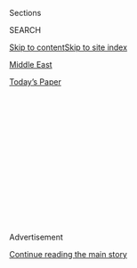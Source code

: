<div id="app">

<div>

<div>

<div>

<div class="NYTAppHideMasthead css-1q2w90k e1suatyy0">

<div class="section css-ui9rw0 e1suatyy2">

<div class="css-eph4ug er09x8g0">

<div class="css-6n7j50">

</div>

<span class="css-1dv1kvn">Sections</span>

<div class="css-10488qs">

<span class="css-1dv1kvn">SEARCH</span>

</div>

[Skip to content](#site-content)[Skip to site index](#site-index)

</div>

<div id="masthead-section-label" class="css-1wr3we4 eaxe0e00">

[Middle
East](https://www.nytimes3xbfgragh.onion/section/world/middleeast)

</div>

<div class="css-10698na e1huz5gh0">

</div>

</div>

<div id="masthead-bar-one" class="section hasLinks css-15hmgas e1csuq9d3">

<div class="css-uqyvli e1csuq9d0">

</div>

<div class="css-1uqjmks e1csuq9d1">

</div>

<div class="css-9e9ivx">

[](https://myaccount.nytimes3xbfgragh.onion/auth/login?response_type=cookie&client_id=vi)

</div>

<div class="css-1bvtpon e1csuq9d2">

[Today’s
Paper](https://www.nytimes3xbfgragh.onion/section/todayspaper)

</div>

</div>

</div>

</div>

<div data-aria-hidden="false">

<div id="site-content" data-role="main">

<div>

<div class="css-1aor85t" style="opacity:0.000000001;z-index:-1;visibility:hidden">

<div class="css-1hqnpie">

<div class="css-epjblv">

<span class="css-17xtcya">[Middle
East](/section/world/middleeast)</span><span class="css-x15j1o">|</span><span class="css-fwqvlz">David
Friedman, Choice for Envoy to Israel, Is Hostile to Two-State
Efforts</span>

</div>

<div class="css-k008qs">

<div class="css-1iwv8en">

<span class="css-18z7m18"></span>

<div>

</div>

</div>

<span class="css-1n6z4y">https://nyti.ms/2hOS1Hx</span>

<div class="css-1705lsu">

<div class="css-4xjgmj">

<div class="css-4skfbu" data-role="toolbar" data-aria-label="Social Media Share buttons, Save button, and Comments Panel with current comment count" data-testid="share-tools">

  - 
  - 
  - 
  - 
    
    <div class="css-6n7j50">
    
    </div>

  - 

</div>

</div>

</div>

</div>

</div>

</div>

<div class="css-13pd83m">

</div>

<div id="top-wrapper" class="css-1sy8kpn">

<div id="top-slug" class="css-l9onyx">

Advertisement

</div>

[Continue reading the main
story](#after-top)

<div class="ad top-wrapper" style="text-align:center;height:100%;display:block;min-height:250px">

<div id="top" class="place-ad" data-position="top" data-size-key="top">

</div>

</div>

<div id="after-top">

</div>

</div>

<div id="sponsor-wrapper" class="css-1hyfx7x">

<div id="sponsor-slug" class="css-19vbshk">

Supported by

</div>

[Continue reading the main
story](#after-sponsor)

<div id="sponsor" class="ad sponsor-wrapper" style="text-align:center;height:100%;display:block">

</div>

<div id="after-sponsor">

</div>

</div>

<div class="css-1vkm6nb ehdk2mb0">

# David Friedman, Choice for Envoy to Israel, Is Hostile to Two-State Efforts

</div>

<div class="css-xt80pu e12qa4dv0">

<div class="css-18e8msd">

<div class="css-vp77d3 epjyd6m0">

<div class="css-1baulvz">

By [<span class="css-1baulvz" itemprop="name">Isabel
Kershner</span>](https://www.nytimes3xbfgragh.onion/by/isabel-kershner)
and [<span class="css-1baulvz last-byline" itemprop="name">Sheryl Gay
Stolberg</span>](http://www.nytimes3xbfgragh.onion/by/sheryl-gay-stolberg)

</div>

</div>

  - Dec. 16,
    2016

  - 
    
    <div class="css-4xjgmj">
    
    <div class="css-d8bdto" data-role="toolbar" data-aria-label="Social Media Share buttons, Save button, and Comments Panel with current comment count" data-testid="share-tools">
    
      - 
      - 
      - 
      - 
        
        <div class="css-6n7j50">
        
        </div>
    
      - 
    
    </div>
    
    </div>

</div>

</div>

<div class="section meteredContent css-1r7ky0e" name="articleBody" itemprop="articleBody">

<div class="css-1fanzo5 StoryBodyCompanionColumn">

<div class="css-53u6y8">

JERUSALEM — He is president of the American fund-raising arm for a
yeshiva in a settlement deep in the West Bank headed by a militant rabbi
who has [called
for](http://www.israelhayom.com/site/newsletter_article.php?id=230)Israeli
soldiers to refuse orders to evacuate settlers.

He writes a [column for a right-wing Israeli news
site](http://www.nytimes3xbfgragh.onion/interactive/2016/12/16/world/middleeast/David-Friedman-Israel-Palestinians-Trump-quotes.html?hp&action=click&pgtype=Homepage&clickSource=story-heading&module=second-column-region&region=top-news&WT.nav=top-news)
in which he has accused President Obama of “blatant anti-Semitism,”
dismissed the two-state solution to the Israeli-Palestinian conflict,
likened a liberal American-Jewish group to “kapos” who cooperated with
the Nazis, and said American Jewish leaders “failed” Israel on the Iran
nuclear deal.

He also supports United Hatzalah, an Israeli emergency medical services
group that prides itself on integrating Arab and Druze volunteers;
helped build a $42 million village for disabled children — Bedouin and
Jewish — in the Negev Desert; and is known as an affable host of large
holiday meals at the penthouse apartment he owns in a well-heeled
Jerusalem neighborhood.

Now, David M. Friedman, an Orthodox Jewish bankruptcy lawyer from Long
Island, is Donald J. Trump’s pick for ambassador to Israel, despite his
lack of diplomatic experience and frequent statements that flout decades
of bipartisan American policy.

</div>

</div>

<div class="css-1fanzo5 StoryBodyCompanionColumn">

<div class="css-53u6y8">

“Bankruptcy law and involvement with settlements are not normally seen
as an appropriate qualifications for the job,” one of its former
occupants, Martin S. Indyk, said on Friday. “But then these are not
normal times.”

Mr. Friedman, 58, has done legal work for Mr. Trump since at least 2001,
when he handled negotiations with bondholders on Mr. Trump’s struggling
casinos in Atlantic City. Mr. Friedman represented Mr. Trump’s personal
interests in the bankruptcies of the casinos in 2004, 2009 and 2014.

Their relationship was cemented in 2005, friends said, when Mr. Trump
traveled three hours in a snowstorm to pay a condolence call on Mr.
Friedman after the death of his father, a prominent Long Island rabbi.

“He was very taken by Trump spending almost all day just to pay the
shiva,” said Yossi Kahana, one of the two friends who described the
visit, using the Hebrew term for the week of mourning. “Barely any
people came, and here is Trump, coming and sitting with him and talking
about things that are important to both of them, their values, their
fathers and their legacies.”

</div>

</div>

<div class="css-1fanzo5 StoryBodyCompanionColumn">

<div class="css-53u6y8">

Mr. Friedman did not respond to an interview request made to his office.

A person close to the Trump transition who spoke on the condition of
anonymity said the ambassadorship had been negotiated directly between
the two men over many months. Mr. Friedman, who donated a total of
$50,000 to the Trump campaign and the Republican National Committee in
2016, according to federal election records, had been openly saying even
before the election that the job — one of the most sensitive and high
profile in the diplomatic corps — would be his, according to friends.

<div class="css-79elbk" data-testid="photoviewer-wrapper">

<div class="css-z3e15g" data-testid="photoviewer-wrapper-hidden">

</div>

<div class="css-1a48zt4 ehw59r15" data-testid="photoviewer-children">

<div class="css-zgakxe erfvjey0">

<span class="css-1ly73wi e1tej78p0">Image</span>

<div class="css-zjzyr8">

<div data-testid="lazyimage-container" style="height:580px">

</div>

</div>

</div>

<span class="css-16f3y1r e13ogyst0" data-aria-hidden="true">David M.
Friedman</span><span class="css-cnj6d5 e1z0qqy90" itemprop="copyrightHolder"><span class="css-1ly73wi e1tej78p0">Credit...</span><span>Kasowitz,
Benson, Torres & Friedman L.L.P., via Associated Press</span></span>

</div>

</div>

Israel’s conservative settlement supporters and their American backers
rejoiced at the selection, while believers in a Palestinian state and
the American-brokered peace process were perplexed and close to despair.
Mr. Friedman is a staunch opponent of basic tenets of Washington’s
longstanding approach to much of the ambassadorial portfolio.

He refers to the West Bank by its biblical name, Judea and Samaria,
something hard to imagine his predecessors doing publicly. Upon being
nominated Thursday night, he said he looked forward to working “from the
U.S. Embassy in Israel’s eternal capital, Jerusalem,” rather than Tel
Aviv, where the American Embassy has been for decades, under the State
Department’s insistence that the holy city’s status be determined as
part of a broader deal between Israel and the Palestinians.

The State Department has not allowed its ambassadors to set foot in West
Bank settlements. Tax forms list Mr. Friedman as president of the
American Friends of Bet El Yeshiva, which has raised about $2 million a
year in recent years. He is also described as president of [Bet El
Institutions](http://betelinstitutions.com/2016-dinner-reservations/),
which supports, among other things, the news site for which Mr. Friedman
wrote columns, IsraelNationalNews.com, known as Arutz 7.

Beit El, as the settlement is more usually spelled, was founded in 1977
and is now home to about 7,000 religious residents. It was a hotbed of
controversy in 2012 when the Israeli authorities followed a court order
to [evacuate 30
families](http://www.nytimes3xbfgragh.onion/2012/06/27/world/middleeast/jewish-settlers-begin-evacuation-of-ulpana.html)
from five buildings built illegally on private Palestinian land.

According to an [investigation](http://www.the7eye.org.il/181976) by The
Seventh Eye, an Israeli magazine, the contested neighborhood was built
by a company linked to the one registered in the Marshall Islands that
controls Arutz 7.

Baruch Gordon, the director of development for Bet El Institutions, told
Arutz 7 on Friday that it was “proud to be closely associated with Mr.
Friedman,” calling him “a pioneer philanthropist and builder of Jewish
institutions and housing projects in Judea and Samaria (a.k.a. the ‘West
Bank’) and throughout the country.”

</div>

</div>

<div class="css-1fanzo5 StoryBodyCompanionColumn">

<div class="css-53u6y8">

Mr. Friedman, whose middle name is Melech — Hebrew for king — grew up in
North Woodmere, N.Y., one of four children of Rabbi Morris S. Friedman,
who held the pulpit at Temple Hillel there for 46 years. In October
1984, President Ronald Reagan visited the synagogue and went to the
Friedman family home for lunch, perhaps an early political influence on
the ambassador-desginate.

He graduated from New York University School of Law in 1981, and has
worked since 1994 at Kasowitz, Benson, Torres & Friedman L.L.P., where
he is a partner.

The firm represented Mr. Trump in his unsuccessful libel lawsuit against
a former New York Times reporter, Timothy L. O’Brien, and its founding
partner, Marc E. Kasowitz, twice this year threatened to sue The Times
in relation to articles it was preparing regarding Mr. Trump’s
[treatment of
women](https://www.nytimes3xbfgragh.onion/2016/05/15/us/politics/donald-trump-women.html)
and [income tax
returns](https://www.nytimes3xbfgragh.onion/2016/10/02/us/politics/donald-trump-taxes.html?_r=0).

Mr. Friedman’s connections to Israel date back to his bar mitzvah at the
Western Wall. Friends describe him as a strong Zionist who spends many
Jewish holidays and most of his summers in his Jerusalem apartment. He
and his wife are renowned for gathering people for dinners in their
sukkah, a hut observant Jews build on their balconies during a fall
harvest
festival.

</div>

</div>

<div class="css-1sngw6j">

[](https://www.nytimes3xbfgragh.onion/interactive/2016/12/16/world/middleeast/David-Friedman-Israel-Palestinians-Trump-quotes.html)

<div class="css-1eoytci">

![](https://static01.graylady3jvrrxbe.onion/images/2016/12/17/world/17FRIEDMAN-LISTY/17FRIEDMAN-LISTY-thumbLarge.jpg)

</div>

<div class="css-1rha1bf">

## David Friedman, Trump's Ambassador to Israel, on the Issues

David M. Friedman, the nominee to become the ambassador to Israel, has
contributed to a right-leaning Israeli news site.

</div>

</div>

<div class="css-1fanzo5 StoryBodyCompanionColumn">

<div class="css-53u6y8">

“His whole life, he’s been focused and extremely thoughtful about Israel
and about the political situation there,” said Philip Rosen, whose
friendship with Mr. Friedman began in law school.

Anon Geva, the founder of an Israeli winery in which Mr. Friedman’s
son’s company invested, said Mr. Freidman had invited everyone
connected with the winery — about 30 people — for dinner one year in the
sukkah. Mr. Geva recalled Mr. Friedman saying that he decided to buy a
home in Jerusalem on the day in 2002 that a Palestinian suicide bomber
blew himself up at Café Moment, a popular bar in the city, killing 11
Israelis.

</div>

</div>

<div class="css-1fanzo5 StoryBodyCompanionColumn">

<div class="css-53u6y8">

Mr. Kahana, who directs a task force on disabilities for the Jewish
National Fund, said Mr. Friedman and some friends raised and donated
several hundred thousand dollars to help build [Aleh
Negev](https://aleh.org/aleh-branches/aleh-negev-nahalat-eran/?v=7516fd43adaa),
the village for disabled people, a joint project of the fund and the
Israeli government.

“He visited, and I must say, he was very concerned that this village is
not only for Jewish kids, that it is also for Bedouin kids,” Mr. Kahana
said. He called Mr. Friedman “very generous, very caring for needy
people and especially people with disabilities.”

Mr. Rosen, who was co-chairman of Mitt Romney’s presidential campaign in
2012 and Senator Marco Rubio’s 2016 bid, said Mr. Friedman had developed
a strong rapport with Mr. Trump that would allow him to be effective as
his envoy. “They’ve worked together closely for a very long time, and he
knows what Donald is thinking, and what Donald wants to accomplish,” Mr.
Rosen said.

Many of Mr. Friedman’s views are far to the right of the stated
positions of Prime Minister Benjamin Netanyahu, who has endorsed the
principle of a Palestinian state alongside Israel. Mr. Netanyahu did not
respond to Mr. Friedman’s selection, nor did Israel’s Foreign Ministry.

But the deputy foreign minister, Tzipi Hotovely, who hails from the
right flank of Mr. Netanyahu’s Likud Party, rushed to praise it, saying,
“His positions reflect the desire to strengthen the standing of Israel’s
capital Jerusalem at this time and to underscore that the settlements
have never been the true problem in the area.”

A senior Palestinian cleric, Sheikh Ikrama Sabri, said during Friday
Prayers that if Mr. Friedman managed to move the embassy to Jerusalem,
“the U.S. is declaring a new war on the Palestinians and all Muslim
Arabs.”

Saeb Erekat, the secretary general of the Palestine Liberation
Organization, told reporters in the West Bank on Friday that Mr. Trump’s
appointments were “his business,” but that it was “not up to Trump or
anybody else” to take steps like moving the embassy to Jerusalem.

</div>

</div>

<div class="css-1fanzo5 StoryBodyCompanionColumn">

<div class="css-53u6y8">

Daniel C. Kurtzer, who served President George W. Bush as ambassador to
Israel from 2001 to 2005, was alarmed by the appointment.

“He has made clear that he will appeal to a small minority of Israeli —
and American — extremists, ignoring the majority of Israelis who
continue to seek peace,” Mr. Kurtzer, now a professor at Princeton, said
in an interview. “Friedman’s appointment as ambassador runs directly
contrary to Mr. Trump’s professed desire to make the ‘ultimate deal’
between Israelis and Palestinians.”

</div>

</div>

</div>

<div>

</div>

<div>

</div>

<div>

</div>

<div>

<div id="bottom-wrapper" class="css-1ede5it">

<div id="bottom-slug" class="css-l9onyx">

Advertisement

</div>

[Continue reading the main
story](#after-bottom)

<div id="bottom" class="ad bottom-wrapper" style="text-align:center;height:100%;display:block;min-height:90px">

</div>

<div id="after-bottom">

</div>

</div>

</div>

</div>

</div>

## Site Index

<div>

</div>

## Site Information Navigation

  - [© <span>2020</span> <span>The New York Times
    Company</span>](https://help.nytimes3xbfgragh.onion/hc/en-us/articles/115014792127-Copyright-notice)

<!-- end list -->

  - [NYTCo](https://www.nytco.com/)
  - [Contact
    Us](https://help.nytimes3xbfgragh.onion/hc/en-us/articles/115015385887-Contact-Us)
  - [Work with us](https://www.nytco.com/careers/)
  - [Advertise](https://nytmediakit.com/)
  - [T Brand Studio](http://www.tbrandstudio.com/)
  - [Your Ad
    Choices](https://www.nytimes3xbfgragh.onion/privacy/cookie-policy#how-do-i-manage-trackers)
  - [Privacy](https://www.nytimes3xbfgragh.onion/privacy)
  - [Terms of
    Service](https://help.nytimes3xbfgragh.onion/hc/en-us/articles/115014893428-Terms-of-service)
  - [Terms of
    Sale](https://help.nytimes3xbfgragh.onion/hc/en-us/articles/115014893968-Terms-of-sale)
  - [Site
    Map](https://spiderbites.nytimes3xbfgragh.onion)
  - [Help](https://help.nytimes3xbfgragh.onion/hc/en-us)
  - [Subscriptions](https://www.nytimes3xbfgragh.onion/subscription?campaignId=37WXW)

</div>

</div>

</div>

</div>

